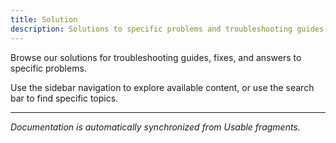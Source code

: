 ```yaml
---
title: Solution
description: Solutions to specific problems and troubleshooting guides
---
```


Browse our solutions for troubleshooting guides, fixes, and answers to specific
problems.

Use the sidebar navigation to explore available content, or use the search bar
to find specific topics.

---

_Documentation is automatically synchronized from Usable fragments._
